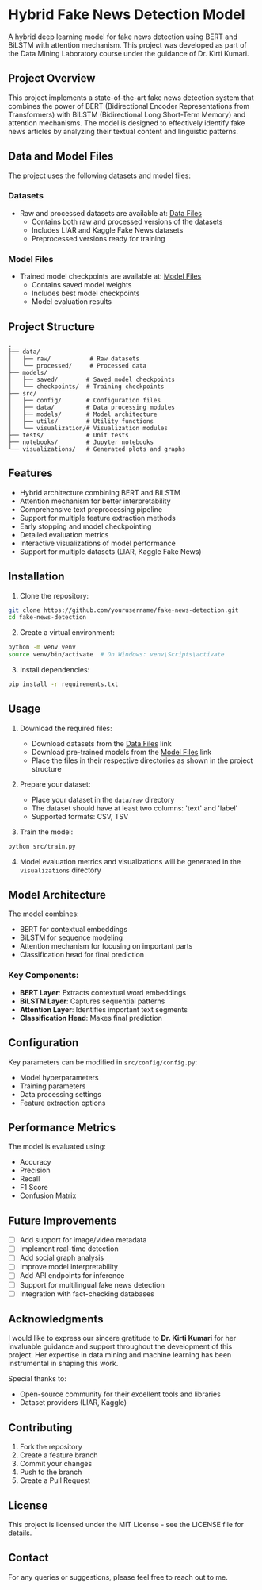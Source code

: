 # Hybrid Fake News Detection Model

A hybrid deep learning model for fake news detection using BERT and BiLSTM with attention mechanism. This project was developed as part of the Data Mining Laboratory course under the guidance of Dr. Kirti Kumari.

## Project Overview

This project implements a state-of-the-art fake news detection system that combines the power of BERT (Bidirectional Encoder Representations from Transformers) with BiLSTM (Bidirectional Long Short-Term Memory) and attention mechanisms. The model is designed to effectively identify fake news articles by analyzing their textual content and linguistic patterns.

## Data and Model Files

The project uses the following datasets and model files:

### Datasets
- Raw and processed datasets are available at: [Data Files](https://drive.google.com/drive/folders/1uFtWVEjqupSGV7_6sYAxPG52Je1MAigh?usp=sharing)
  - Contains both raw and processed versions of the datasets
  - Includes LIAR and Kaggle Fake News datasets
  - Preprocessed versions ready for training

### Model Files
- Trained model checkpoints are available at: [Model Files](https://drive.google.com/drive/folders/1d1EXjLlYof56yEa9F6qFDPKqO359vnRw?usp=sharing)
  - Contains saved model weights
  - Includes best model checkpoints
  - Model evaluation results

## Project Structure

```
.
├── data/
│   ├── raw/           # Raw datasets
│   └── processed/     # Processed data
├── models/
│   ├── saved/        # Saved model checkpoints
│   └── checkpoints/  # Training checkpoints
├── src/
│   ├── config/       # Configuration files
│   ├── data/         # Data processing modules
│   ├── models/       # Model architecture
│   ├── utils/        # Utility functions
│   └── visualization/# Visualization modules
├── tests/            # Unit tests
├── notebooks/        # Jupyter notebooks
└── visualizations/   # Generated plots and graphs
```

## Features

- Hybrid architecture combining BERT and BiLSTM
- Attention mechanism for better interpretability
- Comprehensive text preprocessing pipeline
- Support for multiple feature extraction methods
- Early stopping and model checkpointing
- Detailed evaluation metrics
- Interactive visualizations of model performance
- Support for multiple datasets (LIAR, Kaggle Fake News)

## Installation

1. Clone the repository:
```bash
git clone https://github.com/yourusername/fake-news-detection.git
cd fake-news-detection
```

2. Create a virtual environment:
```bash
python -m venv venv
source venv/bin/activate  # On Windows: venv\Scripts\activate
```

3. Install dependencies:
```bash
pip install -r requirements.txt
```

## Usage

1. Download the required files:
   - Download datasets from the [Data Files](https://drive.google.com/drive/folders/1uFtWVEjqupSGV7_6sYAxPG52Je1MAigh?usp=sharing) link
   - Download pre-trained models from the [Model Files](https://drive.google.com/drive/folders/1d1EXjLlYof56yEa9F6qFDPKqO359vnRw?usp=sharing) link
   - Place the files in their respective directories as shown in the project structure

2. Prepare your dataset:
   - Place your dataset in the `data/raw` directory
   - The dataset should have at least two columns: 'text' and 'label'
   - Supported formats: CSV, TSV

3. Train the model:
```bash
python src/train.py
```

4. Model evaluation metrics and visualizations will be generated in the `visualizations` directory

## Model Architecture

The model combines:
- BERT for contextual embeddings
- BiLSTM for sequence modeling
- Attention mechanism for focusing on important parts
- Classification head for final prediction

### Key Components:
- **BERT Layer**: Extracts contextual word embeddings
- **BiLSTM Layer**: Captures sequential patterns
- **Attention Layer**: Identifies important text segments
- **Classification Head**: Makes final prediction

## Configuration

Key parameters can be modified in `src/config/config.py`:
- Model hyperparameters
- Training parameters
- Data processing settings
- Feature extraction options

## Performance Metrics

The model is evaluated using:
- Accuracy
- Precision
- Recall
- F1 Score
- Confusion Matrix

## Future Improvements

- [ ] Add support for image/video metadata
- [ ] Implement real-time detection
- [ ] Add social graph analysis
- [ ] Improve model interpretability
- [ ] Add API endpoints for inference
- [ ] Support for multilingual fake news detection
- [ ] Integration with fact-checking databases

## Acknowledgments

I would like to express our sincere gratitude to **Dr. Kirti Kumari** for her invaluable guidance and support throughout the development of this project. Her expertise in data mining and machine learning has been instrumental in shaping this work.

Special thanks to:
- Open-source community for their excellent tools and libraries
- Dataset providers (LIAR, Kaggle)

## Contributing

1. Fork the repository
2. Create a feature branch
3. Commit your changes
4. Push to the branch
5. Create a Pull Request

## License

This project is licensed under the MIT License - see the LICENSE file for details.

## Contact

For any queries or suggestions, please feel free to reach out to me. 